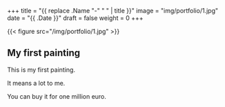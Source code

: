 +++
title = "{{ replace .Name "-" " " | title }}"
image = "img/portfolio/1.jpg"
date = "{{ .Date }}"
draft = false
weight = 0
+++

{{< figure src="/img/portfolio/1.jpg" >}}

## My first painting

This is my first painting.

<!--more-->

It means a lot to me.

You can buy it for one million euro.